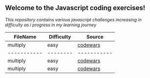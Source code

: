 ## Welcome to the Javascript coding exercises!
*This repository contains various javascript challenges increasing in difficulty as i progress in my learning journey*

| FileName | Difficulty | Source
| ----------- | -------- | ----------- |
| multiply | easy | [codewars](https://www.codewars.com/kata/50654ddff44f800200000004/train/javascript?collection=lesson-5-practice-challenges-number-fullstackroadmap) |
| ----------- | -------- | ----------- |
| multiply | easy | [codewars](https://www.codewars.com/kata/50654ddff44f800200000004/train/javascript?collection=lesson-5-practice-challenges-number-fullstackroadmap) |
| multiply | easy | [codewars](https://www.codewars.com/kata/50654ddff44f800200000004/train/javascript?collection=lesson-5-practice-challenges-number-fullstackroadmap) |
